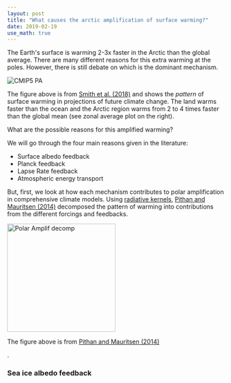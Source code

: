 ```yaml
---
layout: post
title: "What causes the arctic amplification of surface warming?"
date: 2019-02-19
use_math: true
---
```


<p>The Earth's surface is warming 2-3x faster in the Arctic than the global average. There are many different reasons for this extra warming at the poles. However, there is still debate on which is the dominant mechanism.</p>

<img src="https://micamus.github.io/images/cmip5_PA.png" alt="CMIP5 PA" class="center">
<br />

<p>The figure above is from <a href='http://www.cgd.ucar.edu/staff/cdeser/docs/submitted.smith.pamip.mar18.pdf'>Smith et al. (2018)</a> and shows the <i>pattern</i> of surface warming in projections of future climate change. The land warms faster than the ocean and the Arctic region warms from 2 to 4 times faster than the global mean (see zonal average plot on the right). </p>

<p>What are the possible reasons for this amplified warming?</p>

<p>We will go through the four main reasons given in the literature:</p>
<ul>
<li>Surface albedo feedback</li>
<li>Planck feedback</li>
<li>Lapse Rate feedback</li>
<li>Atmospheric energy transport</li>
</ul>

<p>But, first, we look at how each mechanism contributes to polar amplification in comprehensive climate models. Using <a href='https://climatedataguide.ucar.edu/climate-data/radiative-kernels-climate-models'>radiative kernels</a>, <a href='https://www.nature.com/articles/ngeo2071'>Pithan and Mauritsen (2014)</a> decomposed the pattern of warming into contributions from the different forcings and feedbacks.</p>

<img src="https://micamus.github.io/images/pm14.png" alt="Polar Amplif decomp" style="width:250px;height:250px;" class="center">

<p>The figure above is from <a href='https://www.nature.com/articles/ngeo2071'>Pithan and Mauritsen (2014)</a></p>.

<h3>Sea ice albedo feedback</h3>


